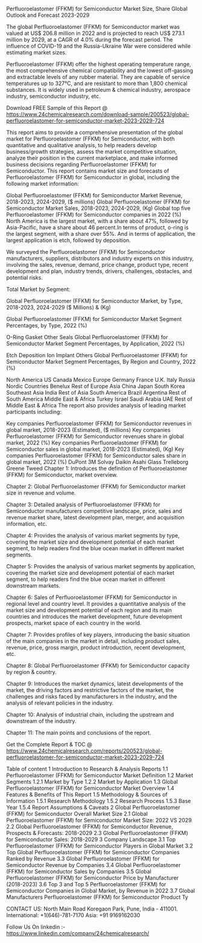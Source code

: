 Perfluoroelastomer (FFKM) for Semiconductor Market Size, Share Global Outlook and Forecast 2023-2029

The global Perfluoroelastomer (FFKM) for Semiconductor market was valued at US$ 206.8 million in 2022 and is projected to reach US$ 273.1 million by 2029, at a CAGR of 4.0% during the forecast period. The influence of COVID-19 and the Russia-Ukraine War were considered while estimating market sizes.

Perfluoroelastomer (FFKM) offer the highest operating temperature range, the most comprehensive chemical compatibility and the lowest off-gassing and extractable levels of any rubber material. They are capable of service temperatures up to 327°C, and are resistant to more than 1,800 chemical substances. It is widely used in petroleum & chemical industry, aerospace industry, semiconductor industry, etc.

Download FREE Sample of this Report @ https://www.24chemicalresearch.com/download-sample/200523/global-perfluoroelastomer-for-semiconductor-market-2023-2029-724

This report aims to provide a comprehensive presentation of the global market for Perfluoroelastomer (FFKM) for Semiconductor, with both quantitative and qualitative analysis, to help readers develop business/growth strategies, assess the market competitive situation, analyze their position in the current marketplace, and make informed business decisions regarding Perfluoroelastomer (FFKM) for Semiconductor. This report contains market size and forecasts of Perfluoroelastomer (FFKM) for Semiconductor in global, including the following market information:

Global Perfluoroelastomer (FFKM) for Semiconductor Market Revenue, 2018-2023, 2024-2029, ($ millions)
Global Perfluoroelastomer (FFKM) for Semiconductor Market Sales, 2018-2023, 2024-2029, (Kg)
Global top five Perfluoroelastomer (FFKM) for Semiconductor companies in 2022 (%)
North America is the largest market, with a share about 47%, followed by Asia-Pacific, have a share about 46 percent.In terms of product, o-ring is the largest segment, with a share over 55%. And in terms of application, the largest application is etch, followed by deposition.

We surveyed the Perfluoroelastomer (FFKM) for Semiconductor manufacturers, suppliers, distributors and industry experts on this industry, involving the sales, revenue, demand, price change, product type, recent development and plan, industry trends, drivers, challenges, obstacles, and potential risks.

Total Market by Segment:

Global Perfluoroelastomer (FFKM) for Semiconductor Market, by Type, 2018-2023, 2024-2029 ($ Millions) & (Kg)

Global Perfluoroelastomer (FFKM) for Semiconductor Market Segment Percentages, by Type, 2022 (%)

O-Ring
Gasket
Other Seals
Global Perfluoroelastomer (FFKM) for Semiconductor Market Segment Percentages, by Application, 2022 (%)

Etch
Deposition
Ion Implant
Others
Global Perfluoroelastomer (FFKM) for Semiconductor Market Segment Percentages, By Region and Country, 2022 (%)

North America
US
Canada
Mexico
Europe
Germany
France
U.K.
Italy
Russia
Nordic Countries
Benelux
Rest of Europe
Asia
China
Japan
South Korea
Southeast Asia
India
Rest of Asia
South America
Brazil
Argentina
Rest of South America
Middle East & Africa
Turkey
Israel
Saudi Arabia
UAE
Rest of Middle East & Africa
The report also provides analysis of leading market participants including:

Key companies Perfluoroelastomer (FFKM) for Semiconductor revenues in global market, 2018-2023 (Estimated), ($ millions)
Key companies Perfluoroelastomer (FFKM) for Semiconductor revenues share in global market, 2022 (%)
Key companies Perfluoroelastomer (FFKM) for Semiconductor sales in global market, 2018-2023 (Estimated), (Kg)
Key companies Perfluoroelastomer (FFKM) for Semiconductor sales share in global market, 2022 (%)
DuPont
3M
Solvay
Daikin
Asahi Glass
Trelleborg
Greene Tweed
Chapter 1: Introduces the definition of Perfluoroelastomer (FFKM) for Semiconductor, market overview.

Chapter 2: Global Perfluoroelastomer (FFKM) for Semiconductor market size in revenue and volume.

Chapter 3: Detailed analysis of Perfluoroelastomer (FFKM) for Semiconductor manufacturers competitive landscape, price, sales and revenue market share, latest development plan, merger, and acquisition information, etc.

Chapter 4: Provides the analysis of various market segments by type, covering the market size and development potential of each market segment, to help readers find the blue ocean market in different market segments.

Chapter 5: Provides the analysis of various market segments by application, covering the market size and development potential of each market segment, to help readers find the blue ocean market in different downstream markets.

Chapter 6: Sales of Perfluoroelastomer (FFKM) for Semiconductor in regional level and country level. It provides a quantitative analysis of the market size and development potential of each region and its main countries and introduces the market development, future development prospects, market space of each country in the world.

Chapter 7: Provides profiles of key players, introducing the basic situation of the main companies in the market in detail, including product sales, revenue, price, gross margin, product introduction, recent development, etc.

Chapter 8: Global Perfluoroelastomer (FFKM) for Semiconductor capacity by region & country.

Chapter 9: Introduces the market dynamics, latest developments of the market, the driving factors and restrictive factors of the market, the challenges and risks faced by manufacturers in the industry, and the analysis of relevant policies in the industry.

Chapter 10: Analysis of industrial chain, including the upstream and downstream of the industry.

Chapter 11: The main points and conclusions of the report.

Get the Complete Report & TOC @ https://www.24chemicalresearch.com/reports/200523/global-perfluoroelastomer-for-semiconductor-market-2023-2029-724

Table of content
1 Introduction to Research & Analysis Reports
1.1 Perfluoroelastomer (FFKM) for Semiconductor Market Definition
1.2 Market Segments
1.2.1 Market by Type
1.2.2 Market by Application
1.3 Global Perfluoroelastomer (FFKM) for Semiconductor Market Overview
1.4 Features & Benefits of This Report
1.5 Methodology & Sources of Information
1.5.1 Research Methodology
1.5.2 Research Process
1.5.3 Base Year
1.5.4 Report Assumptions & Caveats
2 Global Perfluoroelastomer (FFKM) for Semiconductor Overall Market Size
2.1 Global Perfluoroelastomer (FFKM) for Semiconductor Market Size: 2022 VS 2029
2.2 Global Perfluoroelastomer (FFKM) for Semiconductor Revenue, Prospects & Forecasts: 2018-2029
2.3 Global Perfluoroelastomer (FFKM) for Semiconductor Sales: 2018-2029
3 Company Landscape
3.1 Top Perfluoroelastomer (FFKM) for Semiconductor Players in Global Market
3.2 Top Global Perfluoroelastomer (FFKM) for Semiconductor Companies Ranked by Revenue
3.3 Global Perfluoroelastomer (FFKM) for Semiconductor Revenue by Companies
3.4 Global Perfluoroelastomer (FFKM) for Semiconductor Sales by Companies
3.5 Global Perfluoroelastomer (FFKM) for Semiconductor Price by Manufacturer (2018-2023)
3.6 Top 3 and Top 5 Perfluoroelastomer (FFKM) for Semiconductor Companies in Global Market, by Revenue in 2022
3.7 Global Manufacturers Perfluoroelastomer (FFKM) for Semiconductor Product Ty

CONTACT US:
North Main Road Koregaon Park, Pune, India - 411001.
International: +1(646)-781-7170
Asia: +91 9169162030

Follow Us On linkedin :- https://www.linkedin.com/company/24chemicalresearch/
